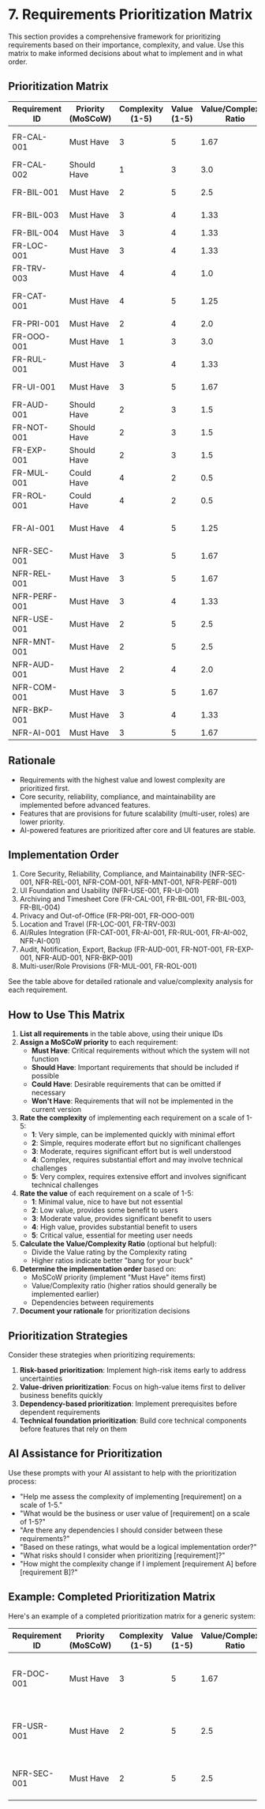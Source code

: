 # 7. Requirements Prioritization Matrix

This section provides a comprehensive framework for prioritizing requirements based on their importance, complexity, and value. Use this matrix to make informed decisions about what to implement and in what order.

## Prioritization Matrix

| Requirement ID | Priority (MoSCoW) | Complexity (1-5) | Value (1-5) | Value/Complexity Ratio | Implementation Order | Rationale/Notes |
|----------------|-------------------|------------------|-------------|------------------------|----------------------|-----------------|
| FR-CAL-001     | Must Have         | 3                | 5           | 1.67                   | 1                    | Core, but needs careful sync logic |
| FR-CAL-002     | Should Have       | 1                | 3           | 3.0                    | 5                    | Simple UI/button |
| FR-BIL-001     | Must Have         | 2                | 5           | 2.5                    | 2                    | High value, moderate effort |
| FR-BIL-003     | Must Have         | 3                | 4           | 1.33                   | 3                    | PDF templating, moderate effort |
| FR-BIL-004     | Must Have         | 3                | 4           | 1.33                   | 4                    | API integration |
| FR-LOC-001     | Must Have         | 3                | 4           | 1.33                   | 6                    | Needs config, history logic |
| FR-TRV-003     | Must Have         | 4                | 4           | 1.0                    | 7                    | API, time logic |
| FR-CAT-001     | Must Have         | 4                | 5           | 1.25                   | 8                    | OpenAI integration, high value |
| FR-PRI-001     | Must Have         | 2                | 4           | 2.0                    | 9                    | Simple rules |
| FR-OOO-001     | Must Have         | 1                | 3           | 3.0                    | 10                   | Simple flag |
| FR-RUL-001     | Must Have         | 3                | 4           | 1.33                   | 11                   | UI + logic |
| FR-UI-001      | Must Have         | 3                | 5           | 1.67                   | 12                   | Core, moderate effort |
| FR-AUD-001     | Should Have       | 2                | 3           | 1.5                    | 13                   | Logging |
| FR-NOT-001     | Should Have       | 2                | 3           | 1.5                    | 14                   | Email/in-app |
| FR-EXP-001     | Should Have       | 2                | 3           | 1.5                    | 15                   | Add-on to PDF |
| FR-MUL-001     | Could Have        | 4                | 2           | 0.5                    | 16                   | Future-proofing |
| FR-ROL-001     | Could Have        | 4                | 2           | 0.5                    | 17                   | Future-proofing |
| FR-AI-001      | Must Have         | 4                | 5           | 1.25                   | 18                   | High value, moderate/hard effort |
| NFR-SEC-001    | Must Have         | 3                | 5           | 1.67                   | 1                    | Core, must-have |
| NFR-REL-001    | Must Have         | 3                | 5           | 1.67                   | 1                    | Core, must-have |
| NFR-PERF-001   | Must Have         | 3                | 4           | 1.33                   | 1                    | Core, must-have |
| NFR-USE-001    | Must Have         | 2                | 5           | 2.5                    | 2                    | High value |
| NFR-MNT-001    | Must Have         | 2                | 5           | 2.5                    | 2                    | High value |
| NFR-AUD-001    | Must Have         | 2                | 4           | 2.0                    | 3                    | Compliance |
| NFR-COM-001    | Must Have         | 3                | 5           | 1.67                   | 1                    | Must-have |
| NFR-BKP-001    | Must Have         | 3                | 4           | 1.33                   | 3                    | Must-have |
| NFR-AI-001     | Must Have         | 3                | 5           | 1.67                   | 8                    | Must-have |

## Rationale
- Requirements with the highest value and lowest complexity are prioritized first.
- Core security, reliability, compliance, and maintainability are implemented before advanced features.
- Features that are provisions for future scalability (multi-user, roles) are lower priority.
- AI-powered features are prioritized after core and UI features are stable.

## Implementation Order
1. Core Security, Reliability, Compliance, and Maintainability (NFR-SEC-001, NFR-REL-001, NFR-COM-001, NFR-MNT-001, NFR-PERF-001)
2. UI Foundation and Usability (NFR-USE-001, FR-UI-001)
3. Archiving and Timesheet Core (FR-CAL-001, FR-BIL-001, FR-BIL-003, FR-BIL-004)
4. Privacy and Out-of-Office (FR-PRI-001, FR-OOO-001)
5. Location and Travel (FR-LOC-001, FR-TRV-003)
6. AI/Rules Integration (FR-CAT-001, FR-AI-001, FR-RUL-001, FR-AI-002, NFR-AI-001)
7. Audit, Notification, Export, Backup (FR-AUD-001, FR-NOT-001, FR-EXP-001, NFR-AUD-001, NFR-BKP-001)
8. Multi-user/Role Provisions (FR-MUL-001, FR-ROL-001)

See the table above for detailed rationale and value/complexity analysis for each requirement.

## How to Use This Matrix

1. **List all requirements** in the table above, using their unique IDs
2. **Assign a MoSCoW priority** to each requirement:
   - **Must Have**: Critical requirements without which the system will not function
   - **Should Have**: Important requirements that should be included if possible
   - **Could Have**: Desirable requirements that can be omitted if necessary
   - **Won't Have**: Requirements that will not be implemented in the current version
3. **Rate the complexity** of implementing each requirement on a scale of 1-5:
   - **1**: Very simple, can be implemented quickly with minimal effort
   - **2**: Simple, requires moderate effort but no significant challenges
   - **3**: Moderate, requires significant effort but is well understood
   - **4**: Complex, requires substantial effort and may involve technical challenges
   - **5**: Very complex, requires extensive effort and involves significant technical challenges
4. **Rate the value** of each requirement on a scale of 1-5:
   - **1**: Minimal value, nice to have but not essential
   - **2**: Low value, provides some benefit to users
   - **3**: Moderate value, provides significant benefit to users
   - **4**: High value, provides substantial benefit to users
   - **5**: Critical value, essential for meeting user needs
5. **Calculate the Value/Complexity Ratio** (optional but helpful):
   - Divide the Value rating by the Complexity rating
   - Higher ratios indicate better "bang for your buck"
6. **Determine the implementation order** based on:
   - MoSCoW priority (implement "Must Have" items first)
   - Value/Complexity ratio (higher ratios should generally be implemented earlier)
   - Dependencies between requirements
7. **Document your rationale** for prioritization decisions

## Prioritization Strategies

Consider these strategies when prioritizing requirements:

1. **Risk-based prioritization**: Implement high-risk items early to address uncertainties
2. **Value-driven prioritization**: Focus on high-value items first to deliver business benefits quickly
3. **Dependency-based prioritization**: Implement prerequisites before dependent requirements
4. **Technical foundation prioritization**: Build core technical components before features that rely on them

## AI Assistance for Prioritization

Use these prompts with your AI assistant to help with the prioritization process:

- "Help me assess the complexity of implementing [requirement] on a scale of 1-5."
- "What would be the business or user value of [requirement] on a scale of 1-5?"
- "Are there any dependencies I should consider between these requirements?"
- "Based on these ratings, what would be a logical implementation order?"
- "What risks should I consider when prioritizing [requirement]?"
- "How might the complexity change if I implement [requirement A] before [requirement B]?"

## Example: Completed Prioritization Matrix

Here's an example of a completed prioritization matrix for a generic system:

| Requirement ID | Priority (MoSCoW) | Complexity (1-5) | Value (1-5) | Value/Complexity Ratio | Implementation Order | Rationale/Notes |
|----------------|-------------------|------------------|-------------|------------------------|----------------------|-----------------|
| FR-DOC-001     | Must Have         | 3                | 5           | 1.67                   | 1                    | Integration is core functionality needed for the system to work |
| FR-USR-001     | Must Have         | 2                | 5           | 2.5                    | 2                    | User authentication is essential for security and access control |
| NFR-SEC-001    | Must Have         | 2                | 5           | 2.5                    | 3                    | HTTPS is required for secure communications |
